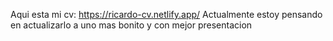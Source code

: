 Aqui esta mi cv: https://ricardo-cv.netlify.app/
Actualmente estoy pensando en actualizarlo a uno mas bonito y con mejor presentacion
